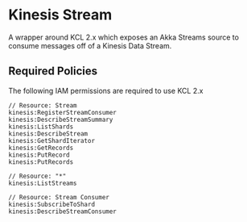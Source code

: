 # Kinesis Stream

A wrapper around KCL 2.x which exposes an Akka Streams source to consume messages off of a Kinesis Data Stream.


## Required Policies

The following IAM permissions are required to use KCL 2.x

```
// Resource: Stream
kinesis:RegisterStreamConsumer
kinesis:DescribeStreamSummary
kinesis:ListShards
kinesis:DescribeStream
kinesis:GetShardIterator
kinesis:GetRecords
kinesis:PutRecord
kinesis:PutRecords

// Resource: "*"
kinesis:ListStreams

// Resource: Stream Consumer
kinesis:SubscribeToShard
kinesis:DescribeStreamConsumer

```
